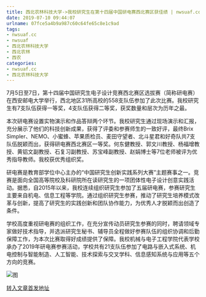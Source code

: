 ```yaml
---
title: 西北农林科技大学->我校研究生在第十四届中国研电赛西北赛区获佳绩 | nwsuaf.cc
date: 2019-07-10 09:44:07
urlname: 07fce5a4b9a987c60c64fe65c8e1c9ad
tags: 
- nwsuaf.cc
- nwsuaf
- 西北农林科技大学
- 西北农林
- 西农
categories:
- nwsuaf.cc
- 西北农林科技大学
---
```



7月5日至7日，第十四届中国研究生电子设计竞赛西北赛区选拔赛（简称研电赛）在西安邮电大学举行，西北地区31所高校的558支队伍参加了此次比赛。我校研究生有7支队伍获得一等奖，4支队伍获得二等奖，获奖数量和层次为历年之最。

本次研电赛设置实物演示和作品答辩两个环节。我校研究生通过现场演示和汇报，充分展示了他们的科技创新成果，获得了评委和参赛师生的一致好评，最终Brix Simpler、NEMO、小蜜蜂、苹果质检员、麦田守望者、北斗星君和好奇队共7支队伍脱颖而出，获得研电赛西北赛区一等奖。何东健教授、郭文川教授、杨福增教授、黄铝文副教授、石复习副教授、苏宝峰副教授、赵娟博士等7位老师被评为优秀指导教师。我校获优秀组织奖。

研电赛是教育部学位中心主办的“中国研究生创新实践系列大赛”主题赛事之一。竞赛是面向全国高等院校及科研院所在读研究生的一项团体性电子设计创意实践活动。据悉，自2015年以来，我校连续组织研究生参加了五届研电赛，参赛研究生主要来自机电、信息工程等学院。通过组织研究生参赛，推动了研究生培养模式改革与创新，提高了研究生的实践创新和团队协作能力，为优秀人才脱颖而出创造了条件。

学校高度重视研电赛的组织工作，在充分宣传动员研究生参赛的同时，聘请领域专家做好技术指导，并选派研究生秘书、辅导员全程做好参赛队伍的组织协调和后勤保障工作，为本次比赛取得好成绩提供了保障。我校机械与电子工程学院代表学校承办了2019年研电赛参赛活动，学校共有21支队伍参加了电路与嵌入式系统、机电控制与智能制造、人工智能、技术探索与交叉学科、信息感知系统与应用等五个方向的竞赛。



![图](https://news.nwsuaf.edu.cn/images/content/2019-07/20190709112257998355.png)

[转入文章首发地址](https://news.nwsuaf.edu.cn/xnxw/90830.htm)